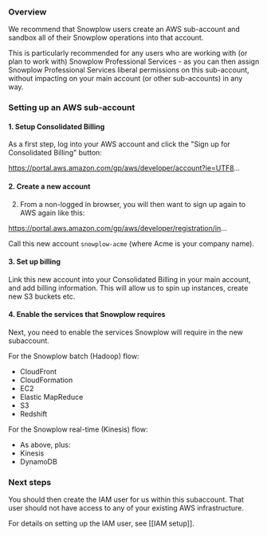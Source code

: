 ### Overview

We recommend that Snowplow users create an AWS sub-account and sandbox all of their Snowplow operations into that account. 

This is particularly recommended for any users who are working with (or plan to work with) Snowplow Professional Services - as you can then assign Snowplow Professional Services liberal permissions on this sub-account, without impacting on your main account (or other sub-accounts) in any way.

### Setting up an AWS sub-account

#### 1. Setup Consolidated Billing

As a first step, log into your AWS account and click the "Sign up for Consolidated Billing" button:

https://portal.aws.amazon.com/gp/aws/developer/account?ie=UTF8...

#### 2. Create a new account

2. From a non-logged in browser, you will then want to sign up again to AWS again like this:

https://portal.aws.amazon.com/gp/aws/developer/registration/in...

Call this new account `snowplow-acme` (where Acme is your company name).

#### 3. Set up billing

Link this new account into your Consolidated Billing in your main account, and add billing information. This will allow us to spin up instances, create new S3 buckets etc.

#### 4. Enable the services that Snowplow requires

Next, you need to enable the services Snowplow will require in the new subaccount.

For the Snowplow batch (Hadoop) flow:

* CloudFront
* CloudFormation
* EC2
* Elastic MapReduce
* S3
* Redshift

For the Snowplow real-time (Kinesis) flow:

* As above, plus:
* Kinesis
* DynamoDB

### Next steps

You should then create the IAM user for us within this subaccount. That user should not have access to any of your existing AWS infrastructure.

For details on setting up the IAM user, see [[IAM setup]].
